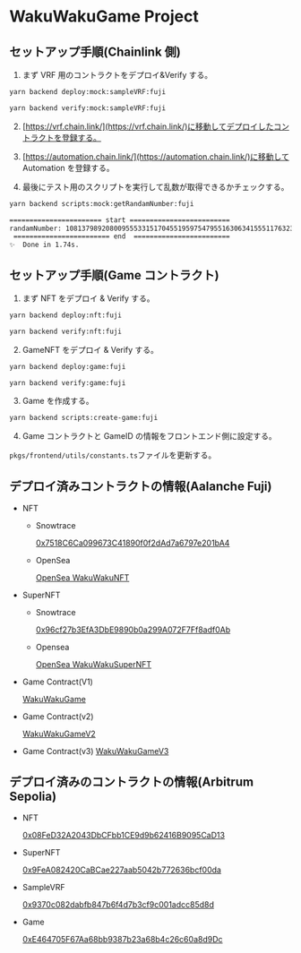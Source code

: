 # WakuWakuGame Project

## セットアップ手順(Chainlink 側)

1. まず VRF 用のコントラクトをデプロイ&Verify する。

```bash
yarn backend deploy:mock:sampleVRF:fuji
```

```bash
yarn backend verify:mock:sampleVRF:fuji
```

2. [https://vrf.chain.link/](https://vrf.chain.link/)に移動してデプロイしたコントラクトを登録する。

3. [https://automation.chain.link/](https://automation.chain.link/)に移動して Automation を登録する。

4. 最後にテスト用のスクリプトを実行して乱数が取得できるかチェックする。

```bash
yarn backend scripts:mock:getRandamNumber:fuji
```

```bash
======================= start =========================
randamNumber: 108137989208009555331517045519597547955163063415551176323732286775327001444949
 ======================== end  ========================
✨  Done in 1.74s.
```

## セットアップ手順(Game コントラクト)

1. まず NFT をデプロイ & Verify する。

```bash
yarn backend deploy:nft:fuji
```

```bash
yarn backend verify:nft:fuji
```

2. GameNFT をデプロイ & Verify する。

```bash
yarn backend deploy:game:fuji
```

```bash
yarn backend verify:game:fuji
```

3. Game を作成する。

```bash
yarn backend scripts:create-game:fuji
```

4. Game コントラクトと GameID の情報をフロントエンド側に設定する。

`pkgs/frontend/utils/constants.ts`ファイルを更新する。

## デプロイ済みコントラクトの情報(Aalanche Fuji)

- NFT

  - Snowtrace

    [0x7518C6Ca099673C41890f0f2dAd7a6797e201bA4](https://testnet.snowtrace.io/address/0x7518C6Ca099673C41890f0f2dAd7a6797e201bA4#code)

  - OpenSea

    [OpenSea WakuWakuNFT](https://testnets.opensea.io/ja/collection/unidentified-contract-171f6fd4-82fe-4e3f-95a6-8d1c)

- SuperNFT

  - Snowtrace

    [0x96cf27b3EfA3DbE9890b0a299A072F7Ff8adf0Ab](https://testnet.snowtrace.io/address/0x96cf27b3EfA3DbE9890b0a299A072F7Ff8adf0Ab#code)

  - Opensea

    [OpenSea WakuWakuSuperNFT](https://testnets.opensea.io/ja/collection/unidentified-contract-2052654a-b87d-4913-ba70-fae6)

- Game Contract(V1)

  [WakuWakuGame](https://testnet.snowtrace.io/address/0x985e632298882212d91AB2C9c0d00D80b82880b7#code)

- Game Contract(v2)

  [WakuWakuGameV2](https://testnet.snowtrace.io/address/0xF0611189992Fb2d5487BdBFCb076194fE372c992#code)

- Game Contract(v3)
  [WakuWakuGameV3](https://testnet.snowtrace.io/address/0x587E68B8b22d803Ac0aAF568e87c6fE12DA103E7#code)

## デプロイ済みのコントラクトの情報(Arbitrum Sepolia)

- NFT

  [0x08FeD32A2043DbCFbb1CE9d9b62416B9095CaD13](https://sepolia.arbiscan.io/address/0x08FeD32A2043DbCFbb1CE9d9b62416B9095CaD13)

- SuperNFT

  [0x9FeA082420CaBCae227aab5042b772636bcf00da](https://sepolia.arbiscan.io/address/0x9FeA082420CaBCae227aab5042b772636bcf00da)

- SampleVRF

  [0x9370c082dabfb847b6f4d7b3cf9c001adcc85d8d](https://sepolia.arbiscan.io/address/0x9370c082dabfb847b6f4d7b3cf9c001adcc85d8d)

- Game

  [0xE464705F67Aa68bb9387b23a68b4c26c60a8d9Dc](https://sepolia.arbiscan.io/address/0xE464705F67Aa68bb9387b23a68b4c26c60a8d9Dc)
